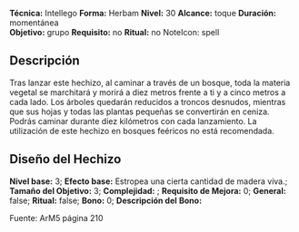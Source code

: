 
**Técnica:** Intellego
**Forma:** Herbam
**Nivel:** 30
**Alcance:** toque 
**Duración:** momentánea  
**Objetivo:** grupo
**Requisito:** no
**Ritual:** no
NoteIcon: spell




## Descripción 
<p>Tras lanzar este hechizo, al caminar a través de un bosque, toda la materia vegetal se marchitará y morirá a diez metros frente a ti y a cinco metros a cada lado. Los árboles quedarán reducidos a troncos desnudos, mientras que sus hojas y todas las plantas pequeñas se convertirán en ceniza. Podrás caminar durante diez kilómetros con cada lanzamiento. La utilización de este hechizo en bosques feéricos no está recomendada.</p>

## Diseño del Hechizo 

**Nivel base:** 3; **Efecto base:** Estropea una cierta cantidad de madera viva.;  **Tamaño del **Objetivo:**** 3; **Complejidad:** ; **Requisito de Mejora:** 0; **General:** false; **Ritual:** false; **Bono:** 0; **Descripción del** **Bono:** 

Fuente: ArM5 página 210